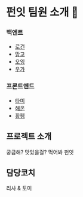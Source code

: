 # 펀잇 팀원 소개 🥄

### 백엔트

- [로건](로건.md)
- [망고](%EB%A7%9D%EA%B3%A0.md)
- [오잉](오잉.md)
- [우가](우가.md)

### 프론트엔드

- [타미](타미.md)
- [해온](해온.md)
- [황펭](황펭.md)

## 프로젝트 소개

궁금해? 맛있을걸? 먹어봐 펀잇

## 담당코치

리사 & 토미
